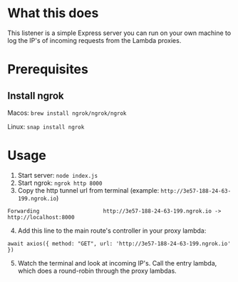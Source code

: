 # What this does

This listener is a simple Express server you can run on your own machine to log the IP's
of incoming requests from the Lambda proxies.

# Prerequisites

## Install ngrok 

Macos: ```brew install ngrok/ngrok/ngrok```

Linux: ```snap install ngrok```

# Usage

1. Start server: ```node index.js```
2. Start ngrok: ```ngrok http 8000```
3. Copy the http tunnel url from terminal (example: ```http://3e57-188-24-63-199.ngrok.io```)
```
Forwarding                    http://3e57-188-24-63-199.ngrok.io -> http://localhost:8000
```

4. Add this line to the main route's controller in your proxy lambda:

```
await axios({ method: "GET", url: 'http://3e57-188-24-63-199.ngrok.io' })
```

5. Watch the terminal and look at incoming IP's.
Call the entry lambda, which does a round-robin through the proxy lambdas.